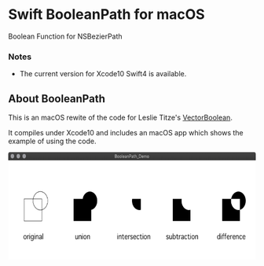 # Swift BooleanPath for macOS
Boolean Function for NSBezierPath

### Notes
- The current version for Xcode10 Swift4 is available.

## About BooleanPath
This is an macOS rewite of the code for Leslie Titze's [VectorBoolean]().

It compiles under Xcode10 and includes an macOS app which shows the example of using the code.

<img src="sample.png" width="630" height="219">